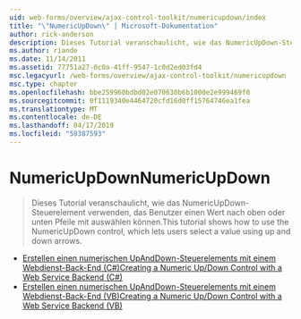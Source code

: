 ```yaml
---
uid: web-forms/overview/ajax-control-toolkit/numericupdown/index
title: "\"NumericUpDown\" | Microsoft-Dokumentation"
author: rick-anderson
description: Dieses Tutorial veranschaulicht, wie das NumericUpDown-Steuerelement verwenden, das Benutzer einen Wert nach oben oder unten Pfeile mit auswählen können.
ms.author: riande
ms.date: 11/14/2011
ms.assetid: 77751a27-0c0a-41ff-9547-1c0d2ed03fd4
msc.legacyurl: /web-forms/overview/ajax-control-toolkit/numericupdown
msc.type: chapter
ms.openlocfilehash: bbe259960bdbd02e070630b6b1000e2e999469f0
ms.sourcegitcommit: 0f1119340e4464720cfd16d0ff15764746ea1fea
ms.translationtype: MT
ms.contentlocale: de-DE
ms.lasthandoff: 04/17/2019
ms.locfileid: "59387593"
---
```

# <a name="numericupdown"></a><span data-ttu-id="4aa1d-103">NumericUpDown</span><span class="sxs-lookup"><span data-stu-id="4aa1d-103">NumericUpDown</span></span>

> <span data-ttu-id="4aa1d-104">Dieses Tutorial veranschaulicht, wie das NumericUpDown-Steuerelement verwenden, das Benutzer einen Wert nach oben oder unten Pfeile mit auswählen können.</span><span class="sxs-lookup"><span data-stu-id="4aa1d-104">This tutorial shows how to use the NumericUpDown control, which lets users select a value using up and down arrows.</span></span>


- [<span data-ttu-id="4aa1d-105">Erstellen einen numerischen UpAndDown-Steuerelements mit einem Webdienst-Back-End (C#)</span><span class="sxs-lookup"><span data-stu-id="4aa1d-105">Creating a Numeric Up/Down Control with a Web Service Backend (C#)</span></span>](creating-a-numeric-up-down-control-with-a-web-service-backend-cs.md)
- [<span data-ttu-id="4aa1d-106">Erstellen einen numerischen UpAndDown-Steuerelements mit einem Webdienst-Back-End (VB)</span><span class="sxs-lookup"><span data-stu-id="4aa1d-106">Creating a Numeric Up/Down Control with a Web Service Backend (VB)</span></span>](creating-a-numeric-up-down-control-with-a-web-service-backend-vb.md)
